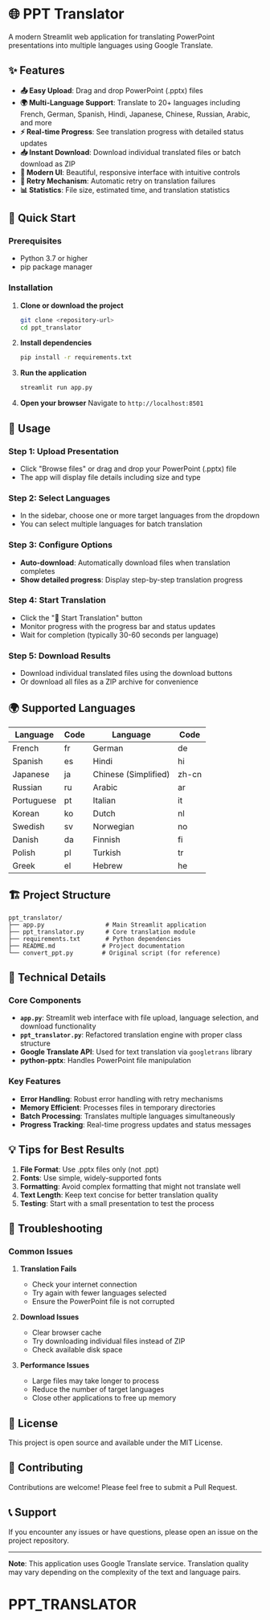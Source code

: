 # 🌐 PPT Translator

A modern Streamlit web application for translating PowerPoint presentations into multiple languages using Google Translate.

## ✨ Features

- **📤 Easy Upload**: Drag and drop PowerPoint (.pptx) files
- **🌍 Multi-Language Support**: Translate to 20+ languages including French, German, Spanish, Hindi, Japanese, Chinese, Russian, Arabic, and more
- **⚡ Real-time Progress**: See translation progress with detailed status updates
- **📥 Instant Download**: Download individual translated files or batch download as ZIP
- **🎨 Modern UI**: Beautiful, responsive interface with intuitive controls
- **🔄 Retry Mechanism**: Automatic retry on translation failures
- **📊 Statistics**: File size, estimated time, and translation statistics

## 🚀 Quick Start

### Prerequisites

- Python 3.7 or higher
- pip package manager

### Installation

1. **Clone or download the project**
   ```bash
   git clone <repository-url>
   cd ppt_translator
   ```

2. **Install dependencies**
   ```bash
   pip install -r requirements.txt
   ```

3. **Run the application**
   ```bash
   streamlit run app.py
   ```

4. **Open your browser**
   Navigate to `http://localhost:8501`

## 📖 Usage

### Step 1: Upload Presentation
- Click "Browse files" or drag and drop your PowerPoint (.pptx) file
- The app will display file details including size and type

### Step 2: Select Languages
- In the sidebar, choose one or more target languages from the dropdown
- You can select multiple languages for batch translation

### Step 3: Configure Options
- **Auto-download**: Automatically download files when translation completes
- **Show detailed progress**: Display step-by-step translation progress

### Step 4: Start Translation
- Click the "🚀 Start Translation" button
- Monitor progress with the progress bar and status updates
- Wait for completion (typically 30-60 seconds per language)

### Step 5: Download Results
- Download individual translated files using the download buttons
- Or download all files as a ZIP archive for convenience

## 🌍 Supported Languages

| Language | Code | Language | Code |
|----------|------|----------|------|
| French | fr | German | de |
| Spanish | es | Hindi | hi |
| Japanese | ja | Chinese (Simplified) | zh-cn |
| Russian | ru | Arabic | ar |
| Portuguese | pt | Italian | it |
| Korean | ko | Dutch | nl |
| Swedish | sv | Norwegian | no |
| Danish | da | Finnish | fi |
| Polish | pl | Turkish | tr |
| Greek | el | Hebrew | he |

## 🏗️ Project Structure

```
ppt_translator/
├── app.py                 # Main Streamlit application
├── ppt_translator.py      # Core translation module
├── requirements.txt       # Python dependencies
├── README.md             # Project documentation
└── convert_ppt.py        # Original script (for reference)
```

## 🔧 Technical Details

### Core Components

- **`app.py`**: Streamlit web interface with file upload, language selection, and download functionality
- **`ppt_translator.py`**: Refactored translation engine with proper class structure
- **Google Translate API**: Used for text translation via `googletrans` library
- **python-pptx**: Handles PowerPoint file manipulation

### Key Features

- **Error Handling**: Robust error handling with retry mechanisms
- **Memory Efficient**: Processes files in temporary directories
- **Batch Processing**: Translates multiple languages simultaneously
- **Progress Tracking**: Real-time progress updates and status messages

## 💡 Tips for Best Results

1. **File Format**: Use .pptx files only (not .ppt)
2. **Fonts**: Use simple, widely-supported fonts
3. **Formatting**: Avoid complex formatting that might not translate well
4. **Text Length**: Keep text concise for better translation quality
5. **Testing**: Start with a small presentation to test the process

## 🐛 Troubleshooting

### Common Issues

1. **Translation Fails**
   - Check your internet connection
   - Try again with fewer languages selected
   - Ensure the PowerPoint file is not corrupted

2. **Download Issues**
   - Clear browser cache
   - Try downloading individual files instead of ZIP
   - Check available disk space

3. **Performance Issues**
   - Large files may take longer to process
   - Reduce the number of target languages
   - Close other applications to free up memory

## 📝 License

This project is open source and available under the MIT License.

## 🤝 Contributing

Contributions are welcome! Please feel free to submit a Pull Request.

## 📞 Support

If you encounter any issues or have questions, please open an issue on the project repository.

---

**Note**: This application uses Google Translate service. Translation quality may vary depending on the complexity of the text and language pairs.
# PPT_TRANSLATOR

